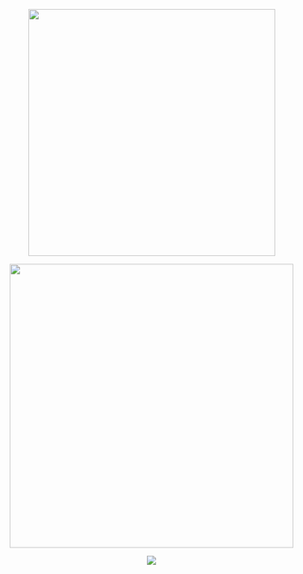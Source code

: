<p align="center">
<img width="435" src="https://readme-typing-svg.demolab.com/?font=&weight=300&size=15&duration=7000&pause=1000&color=ace0e8&center=true&vCenter=true&multiline=true&repeat=false&width=435&lines=live in darkness, bring me brightness"
</p>

<p align="center">
<img width=500 src="https://files.catbox.moe/7r1ha5.png"
</p>

<p align="center">
<img src="https://readme-typing-svg.demolab.com/?font=&weight=300&size=15&duration=1&pause=1000&color=ace0e8&center=true&vCenter=true&repeat=false&width=435&lines=matching with beloved ♡ feel free to interact w me!"
</p>

